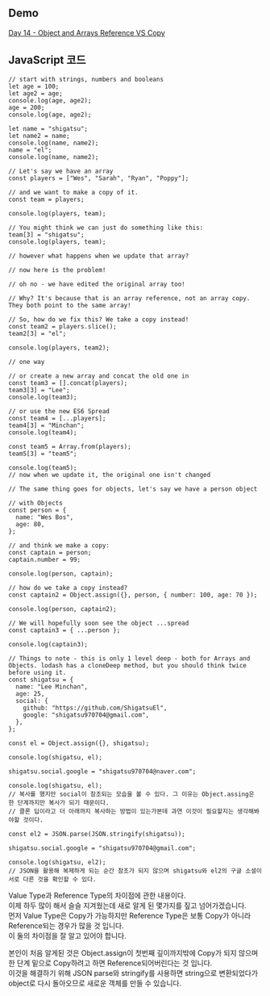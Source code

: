 ## Demo

<a href="https://shigatsuel.github.io/javascript30-challenge/Day-14(Object+Arrays-Reference-VS-Copy)/index.html" target="_blank">Day 14 - Object and Arrays Reference VS Copy</a>

## JavaScript 코드

```
// start with strings, numbers and booleans
let age = 100;
let age2 = age;
console.log(age, age2);
age = 200;
console.log(age, age2);

let name = "shigatsu";
let name2 = name;
console.log(name, name2);
name = "el";
console.log(name, name2);

// Let's say we have an array
const players = ["Wes", "Sarah", "Ryan", "Poppy"];

// and we want to make a copy of it.
const team = players;

console.log(players, team);

// You might think we can just do something like this:
team[3] = "shigatsu";
console.log(players, team);

// however what happens when we update that array?

// now here is the problem!

// oh no - we have edited the original array too!

// Why? It's because that is an array reference, not an array copy. They both point to the same array!

// So, how do we fix this? We take a copy instead!
const team2 = players.slice();
team2[3] = "el";

console.log(players, team2);

// one way

// or create a new array and concat the old one in
const team3 = [].concat(players);
team3[3] = "Lee";
console.log(team3);

// or use the new ES6 Spread
const team4 = [...players];
team4[3] = "Minchan";
console.log(team4);

const team5 = Array.from(players);
team5[3] = "team5";

console.log(team5);
// now when we update it, the original one isn't changed

// The same thing goes for objects, let's say we have a person object

// with Objects
const person = {
  name: "Wes Bos",
  age: 80,
};

// and think we make a copy:
const captain = person;
captain.number = 99;

console.log(person, captain);

// how do we take a copy instead?
const captain2 = Object.assign({}, person, { number: 100, age: 70 });

console.log(person, captain2);

// We will hopefully soon see the object ...spread
const captain3 = { ...person };

console.log(captain3);

// Things to note - this is only 1 level deep - both for Arrays and Objects. lodash has a cloneDeep method, but you should think twice before using it.
const shigatsu = {
  name: "Lee Minchan",
  age: 25,
  social: {
    github: "https://github.com/ShigatsuEl",
    google: "shigatsu970704@gmail.com",
  },
};

const el = Object.assign({}, shigatsu);

console.log(shigatsu, el);

shigatsu.social.google = "shigatsu970704@naver.com";

console.log(shigatsu, el);
// 복사를 했지만 social이 참조되는 모습을 볼 수 있다. 그 이유는 Object.assing은 한 단계까지만 복사가 되기 때문이다.
// 클론 딥이라고 더 아래까지 복사하는 방법이 있는가본데 과연 이것이 필요할지는 생각해봐야할 것이다.

const el2 = JSON.parse(JSON.stringify(shigatsu));

shigatsu.social.google = "shigatsu970704@gmail.com";

console.log(shigatsu, el2);
// JSON을 활용해 복제하게 되는 순간 참조가 되지 않으며 shigatsu와 el2의 구글 소셜이 서로 다른 것을 확인할 수 있다.
```

Value Type과 Reference Type의 차이점에 관한 내용이다.<br>
이제 하두 많이 해서 슬슬 지겨웠는데 새로 알게 된 몇가지를 짚고 넘어가겠습니다.<br>
먼저 Value Type은 Copy가 가능하지만 Reference Type은 보통 Copy가 아니라 Reference되는 경우가 많을 것 입니다.<br>
이 둘의 차이점을 잘 알고 있어야 합니다.<br>

본인이 처음 알게된 것은 Object.assign이 첫번째 깊이까지밖에 Copy가 되지 않으며 한 단계 밑으로 Copy하려고 하면 Reference되어버린다는 것 입니다.<br>
이것을 해결하기 위해 JSON parse와 stringify를 사용하면 string으로 변환되었다가 object로 다시 돌아오므로 새로운 객체를 만들 수 있습니다.<br>
